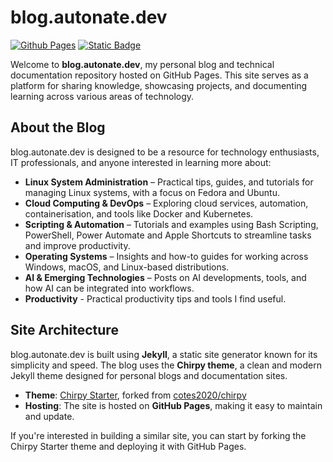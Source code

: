 # blog.autonate.dev

[![Github Pages](https://img.shields.io/badge/github%20pages-121013?style=for-the-badge&logo=github&logoColor=white)](https://autonate.dev)
[![Static Badge](https://img.shields.io/badge/made_with-Jekyll-red)](https://jekyllrb.com/)

Welcome to **blog.autonate.dev**, my personal blog and technical documentation repository hosted on GitHub Pages. This site serves as a platform for sharing knowledge, showcasing projects, and documenting learning across various areas of technology.

## About the Blog

blog.autonate.dev is designed to be a resource for technology enthusiasts, IT professionals, and anyone interested in learning more about:

- **Linux System Administration** – Practical tips, guides, and tutorials for managing Linux systems, with a focus on Fedora and Ubuntu.
- **Cloud Computing & DevOps** – Exploring cloud services, automation, containerisation, and tools like Docker and Kubernetes.
- **Scripting & Automation** – Tutorials and examples using Bash Scripting, PowerShell, Power Automate and Apple Shortcuts to streamline tasks and improve productivity.
- **Operating Systems** – Insights and how-to guides for working across Windows, macOS, and Linux-based distributions.
- **AI & Emerging Technologies** – Posts on AI developments, tools, and how AI can be integrated into workflows.
- **Productivity** - Practical productivity tips and tools I find useful.

## Site Architecture

blog.autonate.dev is built using **Jekyll**, a static site generator known for its simplicity and speed. The blog uses the **Chirpy theme**, a clean and modern Jekyll theme designed for personal blogs and documentation sites.

- **Theme**: [Chirpy Starter](https://github.com/cotes2020/chirpy-starter), forked from [cotes2020/chirpy](https://github.com/cotes2020/chirpy)
- **Hosting**: The site is hosted on **GitHub Pages**, making it easy to maintain and update.

If you're interested in building a similar site, you can start by forking the Chirpy Starter theme and deploying it with GitHub Pages.
